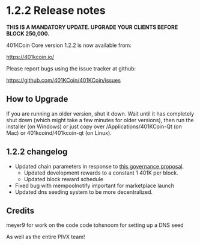 1.2.2 Release notes
====================

**THIS IS A MANDATORY UPDATE. UPGRADE YOUR CLIENTS BEFORE BLOCK 250,000.**

401KCoin Core version 1.2.2 is now available from:

  https://401kcoin.io/

Please report bugs using the issue tracker at github:

  https://github.com/401KCoin/401KCoin/issues


How to Upgrade
--------------

If you are running an older version, shut it down. Wait until it has completely
shut down (which might take a few minutes for older versions), then run the
installer (on Windows) or just copy over /Applications/401KCoin-Qt (on Mac) or
401kcoind/401kcoin-qt (on Linux).


1.2.2 changelog
----------------

- Updated chain parameters in response to [this governance proposal](https://forum.401kcoin.io/t/block-reward-extension/81).
  - Updated development rewards to a constant 1 401K per block.
  - Updated block reward schedule
- Fixed bug with mempoolnotify important for marketplace launch
- Updated dns seeding system to be more decentralized.


Credits
--------

meyer9 for work on the code code
tohsnoom for setting up a DNS seed

As well as the entire PIVX team!